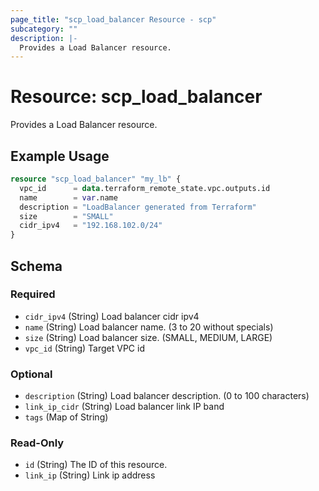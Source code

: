 ```yaml
---
page_title: "scp_load_balancer Resource - scp"
subcategory: ""
description: |-
  Provides a Load Balancer resource.
---
```


# Resource: scp_load_balancer

Provides a Load Balancer resource.


## Example Usage

```terraform
resource "scp_load_balancer" "my_lb" {
  vpc_id      = data.terraform_remote_state.vpc.outputs.id
  name        = var.name
  description = "LoadBalancer generated from Terraform"
  size        = "SMALL"
  cidr_ipv4   = "192.168.102.0/24"
}
```

<!-- schema generated by tfplugindocs -->
## Schema

### Required

- `cidr_ipv4` (String) Load balancer cidr ipv4
- `name` (String) Load balancer name. (3 to 20 without specials)
- `size` (String) Load balancer size. (SMALL, MEDIUM, LARGE)
- `vpc_id` (String) Target VPC id

### Optional

- `description` (String) Load balancer description. (0 to 100 characters)
- `link_ip_cidr` (String) Load balancer link IP band
- `tags` (Map of String)

### Read-Only

- `id` (String) The ID of this resource.
- `link_ip` (String) Link ip address
